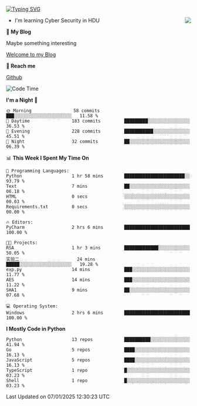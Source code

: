 [![Typing SVG](https://readme-typing-svg.herokuapp.com?font=Fira+Code&pause=1000&random=false&width=450&height=60&lines=Hello+%F0%9F%91%8B%F0%9F%8F%BB;I'm+JBNRZ)](https://git.io/typing-svg)

<a href="#">
  <img align="right" src="https://github-readme-stats.vercel.app/api?username=JBNRZ&show_icons=true&bg_color=15,f2f7fd,E0EAFC" />
</a>

- I'm learning Cyber Security in HDU

 **🌱 My Blog**

Maybe something interesting

[Welcome to my Blog](https://jbnrz.com.cn/)

 **💬 Reach me** 

[Github](https://github.com/JBNRZ)


<!--START_SECTION:waka-->
![Code Time](http://img.shields.io/badge/Code%20Time-809%20hrs%2048%20mins-blue)

**I'm a Night 🦉** 

```text
🌞 Morning                58 commits          ███░░░░░░░░░░░░░░░░░░░░░░   11.58 % 
🌆 Daytime                183 commits         █████████░░░░░░░░░░░░░░░░   36.53 % 
🌃 Evening                228 commits         ███████████░░░░░░░░░░░░░░   45.51 % 
🌙 Night                  32 commits          ██░░░░░░░░░░░░░░░░░░░░░░░   06.39 % 
```


📊 **This Week I Spent My Time On** 

```text
💬 Programming Languages: 
Python                   1 hr 58 mins        ███████████████████████░░   93.79 % 
Text                     7 mins              ██░░░░░░░░░░░░░░░░░░░░░░░   06.18 % 
HTML                     0 secs              ░░░░░░░░░░░░░░░░░░░░░░░░░   00.03 % 
Requirements.txt         0 secs              ░░░░░░░░░░░░░░░░░░░░░░░░░   00.00 % 

🔥 Editors: 
PyCharm                  2 hrs 6 mins        █████████████████████████   100.00 % 

🐱‍💻 Projects: 
RSA                      1 hr 3 mins         █████████████░░░░░░░░░░░░   50.05 % 
实验二                      24 mins             █████░░░░░░░░░░░░░░░░░░░░   19.28 % 
exp.py                   14 mins             ███░░░░░░░░░░░░░░░░░░░░░░   11.77 % 
AES                      14 mins             ███░░░░░░░░░░░░░░░░░░░░░░   11.22 % 
SHA1                     9 mins              ██░░░░░░░░░░░░░░░░░░░░░░░   07.68 % 

💻 Operating System: 
Windows                  2 hrs 6 mins        █████████████████████████   100.00 % 
```

**I Mostly Code in Python** 

```text
Python                   13 repos            ██████████░░░░░░░░░░░░░░░   41.94 % 
Go                       5 repos             ████░░░░░░░░░░░░░░░░░░░░░   16.13 % 
JavaScript               5 repos             ████░░░░░░░░░░░░░░░░░░░░░   16.13 % 
TypeScript               1 repo              █░░░░░░░░░░░░░░░░░░░░░░░░   03.23 % 
Shell                    1 repo              █░░░░░░░░░░░░░░░░░░░░░░░░   03.23 % 
```




 Last Updated on 07/01/2025 12:30:23 UTC
<!--END_SECTION:waka-->
